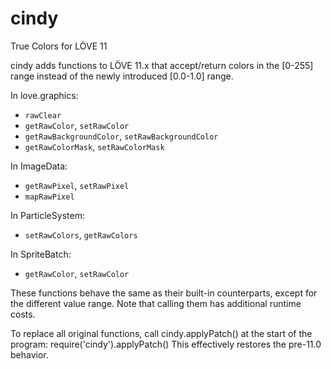 # cindy
True Colors for LÖVE 11

cindy adds functions to LÖVE 11.x that accept/return colors in the [0-255] range instead of the newly introduced
[0.0-1.0] range.

In love.graphics:
- `rawClear`
- `getRawColor`, `setRawColor`
- `getRawBackgroundColor`, `setRawBackgroundColor`
- `getRawColorMask`, `setRawColorMask`

In ImageData:
- `getRawPixel`, `setRawPixel`
- `mapRawPixel`

In ParticleSystem:
- `setRawColors`, `getRawColors`

In SpriteBatch:
- `getRawColor`, `setRawColor`

These functions behave the same as their built-in counterparts, except for the different value range.
Note that calling them has additional runtime costs.

To replace all original functions, call cindy.applyPatch() at the start of the program: require('cindy').applyPatch()
This effectively restores the pre-11.0 behavior.
